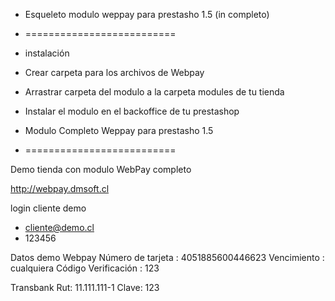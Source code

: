 -	Esqueleto modulo weppay para prestasho 1.5 (in completo)
-	==========================

-	instalación 
-	Crear carpeta para los archivos de Webpay
-	Arrastrar carpeta del modulo a la carpeta modules de tu tienda
-	Instalar el modulo en el backoffice de tu prestashop



-	Modulo Completo Weppay para prestasho 1.5
-	==========================

Demo tienda con modulo WebPay completo


http://webpay.dmsoft.cl

login cliente demo 
- cliente@demo.cl
- 123456

Datos demo Webpay
Número de tarjeta : 4051885600446623
Vencimiento : cualquiera
Código Verificación : 123

Transbank
Rut: 11.111.111-1
Clave: 123




